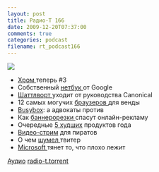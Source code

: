 ```yaml
---
layout: post
title: Радио-Т 166
date: 2009-12-20T07:37:00
comments: true
categories: podcast
filename: rt_podcast166
---
```

![](https://radio-t.com/images/radio-t/rt166.jpg)

- [Хром ](http://internet.cnews.ru/news/line/index.shtml?2009/12/15/373461)теперь #3
- Собственный [нетбук ](http://cnews.ru/news/line/index.shtml?2009/12/17/373808)от Google
- [Шаттлворт ](http://www.opennet.ru/opennews/art.shtml?num=24714)уходит от руководства Canonical
- 12 самых могучих [браузеров ](http://www.opennet.ru/opennews/art.shtml?num=24694)для венды
- [Busybox](http://www.opennet.ru/opennews/art.shtml?num=24685): а адвокаты против
- Как [баннерорезки ](http://internet.cnews.ru/news/line/index.shtml?2009/12/16/373624)спасут онлайн-рекламу
- Очередные [5 худших](http://blogs.techrepublic.com.com/hiner/?p=3430) продуктов года
- [Видео-стрим](http://torrentfreak.com/utorrent-adds-video-streaming-support-091217/) для пиратов
- О чем [шумел ](http://www.techcrunch.com/2009/12/17/twitter-reportedly-hacked-by-iranian-cyber-army/)твитер
- [Microsoft ](http://www.pcmag.com/article2/0,2817,2357178,00.asp)тянет то, что плохо лежит

[Аудио](http://archive.rucast.net/radio-t/media/rt_podcast166.mp3)
[radio-t.torrent](http://www.radio-t.com/torrents/rt_podcast166.mp3.torrent)
<audio src="http://archive.rucast.net/radio-t/media/rt_podcast166.mp3" preload="none"></audio>
